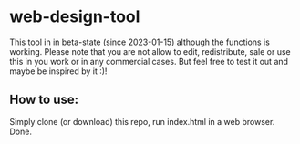 # web-design-tool

This tool in in beta-state (since 2023-01-15) although the functions is working. Please note that you are not allow to edit, redistribute, sale or use this in you work or in any commercial cases. But feel free to test it out and maybe be inspired by it :)!

## How to use:

Simply clone (or download) this repo, run index.html in a web browser. Done.
